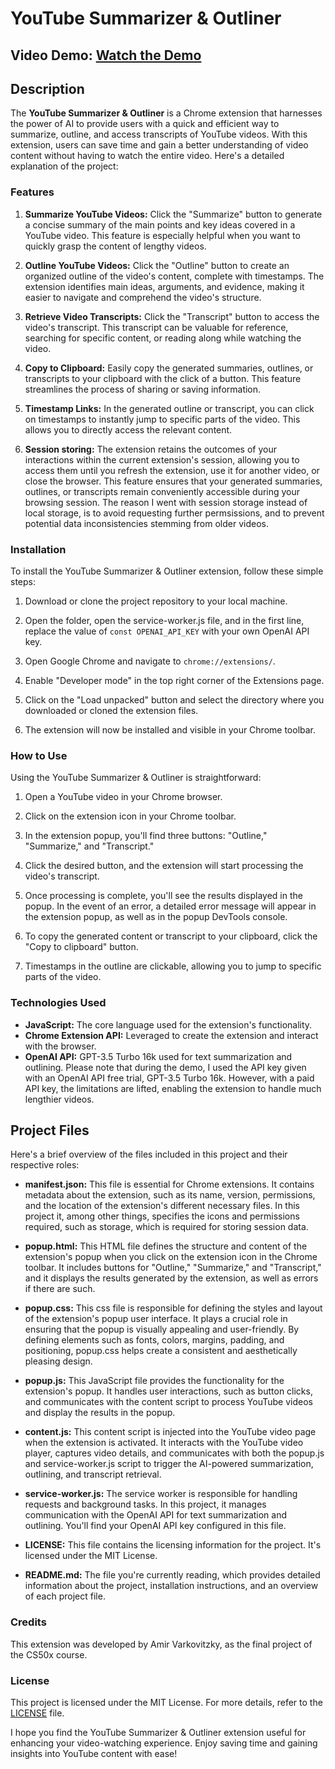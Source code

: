 # YouTube Summarizer & Outliner

## Video Demo: [Watch the Demo](<https://youtu.be/m0dFbdwfOgc>)

## Description

The **YouTube Summarizer & Outliner** is a Chrome extension that harnesses the power of AI to provide users with a quick and efficient way to summarize, outline, and access transcripts of YouTube videos. With this extension, users can save time and gain a better understanding of video content without having to watch the entire video. Here's a detailed explanation of the project:

### Features

1. **Summarize YouTube Videos:** Click the "Summarize" button to generate a concise summary of the main points and key ideas covered in a YouTube video. This feature is especially helpful when you want to quickly grasp the content of lengthy videos.

2. **Outline YouTube Videos:** Click the "Outline" button to create an organized outline of the video's content, complete with timestamps. The extension identifies main ideas, arguments, and evidence, making it easier to navigate and comprehend the video's structure.

3. **Retrieve Video Transcripts:** Click the "Transcript" button to access the video's transcript. This transcript can be valuable for reference, searching for specific content, or reading along while watching the video.

4. **Copy to Clipboard:** Easily copy the generated summaries, outlines, or transcripts to your clipboard with the click of a button. This feature streamlines the process of sharing or saving information.

5. **Timestamp Links:** In the generated outline or transcript, you can click on timestamps to instantly jump to specific parts of the video. This allows you to directly access the relevant content.

6. **Session storing:** The extension retains the outcomes of your interactions within the current extension's session, allowing you to access them until you refresh the extension, use it for another video, or close the browser. This feature ensures that your generated summaries, outlines, or transcripts remain conveniently accessible during your browsing session. The reason I went with session storage instead of local storage, is to avoid requesting further permsissions, and to prevent potential data inconsistencies stemming from older videos.

### Installation

To install the YouTube Summarizer & Outliner extension, follow these simple steps:

1. Download or clone the project repository to your local machine.

2. Open the folder, open the service-worker.js file, and in the first line, replace the value of `const OPENAI_API_KEY` with your own OpenAI API key.

3. Open Google Chrome and navigate to `chrome://extensions/`.

4. Enable "Developer mode" in the top right corner of the Extensions page.

5. Click on the "Load unpacked" button and select the directory where you downloaded or cloned the extension files.

6. The extension will now be installed and visible in your Chrome toolbar.

### How to Use

Using the YouTube Summarizer & Outliner is straightforward:

1. Open a YouTube video in your Chrome browser.

2. Click on the extension icon in your Chrome toolbar.

3. In the extension popup, you'll find three buttons: "Outline," "Summarize," and "Transcript."

4. Click the desired button, and the extension will start processing the video's transcript.

5. Once processing is complete, you'll see the results displayed in the popup. In the event of an error, a detailed error message will appear in the extension popup, as well as in the popup DevTools console.

6. To copy the generated content or transcript to your clipboard, click the "Copy to clipboard" button.

7. Timestamps in the outline are clickable, allowing you to jump to specific parts of the video.

### Technologies Used

- **JavaScript:** The core language used for the extension's functionality.
- **Chrome Extension API:** Leveraged to create the extension and interact with the browser.
- **OpenAI API:** GPT-3.5 Turbo 16k used for text summarization and outlining. Please note that during the demo, I used the API key given with an OpenAI API free trial, GPT-3.5 Turbo 16k. However, with a paid API key, the limitations are lifted, enabling the extension to handle much lengthier videos.

## Project Files

Here's a brief overview of the files included in this project and their respective roles:

- **manifest.json:** This file is essential for Chrome extensions. It contains metadata about the extension, such as its name, version, permissions, and the location of the extension's different necessary files. In this project it, among other things, specifies the icons and permissions required, such as storage, which is required for storing session data.

- **popup.html:** This HTML file defines the structure and content of the extension's popup when you click on the extension icon in the Chrome toolbar. It includes buttons for "Outline," "Summarize," and "Transcript," and it displays the results generated by the extension, as well as errors if there are such.

- **popup.css:** This css file is responsible for defining the styles and layout of the extension's popup user interface. It plays a crucial role in ensuring that the popup is visually appealing and user-friendly. By defining elements such as fonts, colors, margins, padding, and positioning, popup.css helps create a consistent and aesthetically pleasing design.

- **popup.js:** This JavaScript file provides the functionality for the extension's popup. It handles user interactions, such as button clicks, and communicates with the content script to process YouTube videos and display the results in the popup.

- **content.js:** This content script is injected into the YouTube video page when the extension is activated. It interacts with the YouTube video player, captures video details, and communicates with both the popup.js and service-worker.js script to trigger the AI-powered summarization, outlining, and transcript retrieval.

- **service-worker.js:** The service worker is responsible for handling requests and background tasks. In this project, it manages communication with the OpenAI API for text summarization and outlining. You'll find your OpenAI API key configured in this file.

- **LICENSE:** This file contains the licensing information for the project. It's licensed under the MIT License.

- **README.md:** The file you're currently reading, which provides detailed information about the project, installation instructions, and an overview of each project file.

### Credits

This extension was developed by Amir Varkovitzky, as the final project of the CS50x course.

### License

This project is licensed under the MIT License. For more details, refer to the [LICENSE](/LICENSE) file.

I hope you find the YouTube Summarizer & Outliner extension useful for enhancing your video-watching experience. Enjoy saving time and gaining insights into YouTube content with ease!

